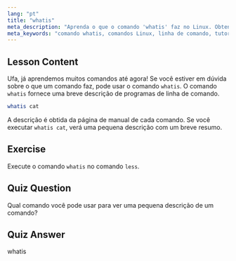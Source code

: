 ```yaml
---
lang: "pt"
title: "whatis"
meta_description: "Aprenda o que o comando 'whatis' faz no Linux. Obtenha descrições breves de comandos rapidamente. Essencial para iniciantes entenderem os comandos Linux."
meta_keywords: "comando whatis, comandos Linux, linha de comando, tutorial Linux, Linux para iniciantes, descrição de comando, guia Linux"
---
```


## Lesson Content

Ufa, já aprendemos muitos comandos até agora! Se você estiver em dúvida sobre o que um comando faz, pode usar o comando `whatis`. O comando `whatis` fornece uma breve descrição de programas de linha de comando.

```bash
whatis cat
```

A descrição é obtida da página de manual de cada comando. Se você executar `whatis cat`, verá uma pequena descrição com um breve resumo.

## Exercise

Execute o comando `whatis` no comando `less`.

## Quiz Question

Qual comando você pode usar para ver uma pequena descrição de um comando?

## Quiz Answer

whatis
